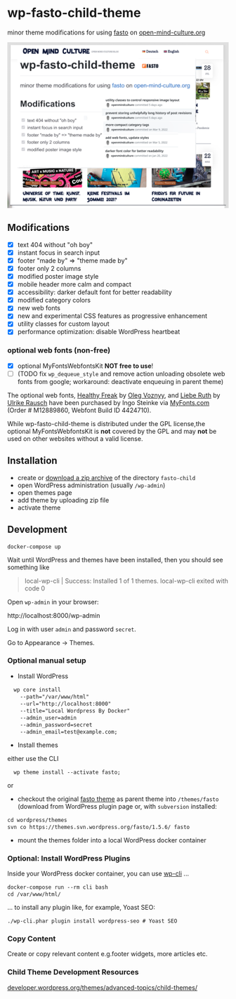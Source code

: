 # wp-fasto-child-theme

minor theme modifications for using [fasto](https://wordpress.org/support/theme/fasto/) on [open-mind-culture.org](https://www.open-mind-culture.org/)

![screenshot](themes/fasto-child/screenshot.png)

## Modifications

- [x] text 404 without "oh boy"
- [x] instant focus in search input
- [x] footer "made by" => "theme made by"
- [x] footer only 2 columns
- [x] modified poster image style
- [x] mobile header more calm and compact
- [x] accessibility: darker default font for better readability
- [x] modified category colors
- [x] new web fonts
- [x] new and experimental CSS features as progressive enhancement
- [x] utility classes for custom layout
- [x] performance optimization: disable WordPress heartbeat

### optional web fonts (non-free)

- [x] optional MyFontsWebfontsKit **NOT free to use**!
- [ ] (TODO fix `wp_dequeue_style` and remove action unloading obsolete web fonts from google; workaround: deactivate enqueuing in parent theme)

The optional web fonts, [Healthy Freak](https://www.myfonts.com/fonts/vozzy/healthy-freak/) by [Oleg Voznyy](https://www.myfonts.com/foundry/vozzy/), and  [Liebe Ruth](https://liebefonts.com/fonts/lieberuth) by [Ulrike Rausch](https://liebefonts.com/about) have been purchased by Ingo Steinke via [MyFonts.com](https://www.myfonts.com/) (Order # M12889860, Webfont Build ID 4424710).

While wp-fasto-child-theme is distributed under the GPL license,the optional MyFontsWebfontsKit is **not** covered by the GPL and may **not** be used on other websites without a valid license.

## Installation 

- create or [download a zip archive](https://github.com/openmindculture/wp-fasto-child-theme/releases/) of the directory `fasto-child`
- open WordPress administration (usually `/wp-admin`)
- open themes page
- add theme by uploading zip file
- activate theme

## Development

```
docker-compose up
```

Wait until WordPress and themes have been installed, then you should see something like

> local-wp-cli     | Success: Installed 1 of 1 themes.
> local-wp-cli exited with code 0


Open `wp-admin` in your browser:

http://localhost:8000/wp-admin

Log in with user `admin` and password `secret`.

Go to Appearance -> Themes.

### Optional manual setup

- Install WordPress

```
  wp core install 
    --path="/var/www/html" 
    --url="http://localhost:8000" 
    --title="Local Wordpress By Docker" 
    --admin_user=admin 
    --admin_password=secret 
    --admin_email=test@example.com;
```

- Install themes

either use the CLI

```
  wp theme install --activate fasto;
```

or

- checkout the original [fasto theme](https://wordpress.org/support/theme/fasto/) as parent theme into `/themes/fasto`
  (download from WordPress plugin page or, with `subversion` installed: 
  
```
cd wordpress/themes
svn co https://themes.svn.wordpress.org/fasto/1.5.6/ fasto
```

- mount the themes folder into a local WordPress docker container

  


### Optional: Install WordPress Plugins

Inside your WordPress docker container, you can use [wp-cli](https://wp-cli.org/) ...

```
docker-compose run --rm cli bash
cd /var/www/html/
```

... to install any plugin like, for example, Yoast SEO:

```
./wp-cli.phar plugin install wordpress-seo # Yoast SEO
```

### Copy Content

Create or copy relevant content e.g.footer widgets, more articles etc.

### Child Theme Development Resources

[developer.wordpress.org/themes/advanced-topics/child-themes/](https://developer.wordpress.org/themes/advanced-topics/child-themes/)
